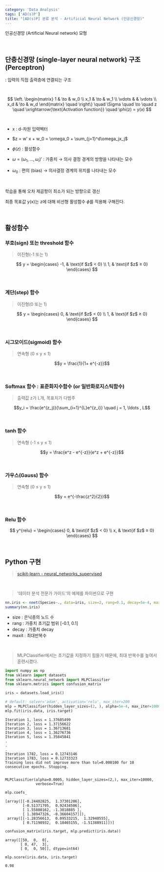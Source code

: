 ```yaml
---
category: 'Data Analysis'
tags: ['AD(s)P']
title: "[AD(s)P] 분류 분석 - Artificial Neural Network (인공신경망)"
---
```


인공신경망 (Artificial Neural network) 모형

<br>


## 단층신경망 (single-layer neural network) 구조 (Perceptron)

: 입력의 직접 출력층에 연결되는 구조

<br>

$$
\left.
\begin{matrix}
1 & \to & w_0 \\
x_1 & \to & w_1 \\
\vdots &  & \vdots \\
x_d & \to & w_d
\end{matrix}
\quad
\right\}
\quad \Sigma \quad \to \quad z \quad \xrightarrow{\text{Activation function}} \quad \phi(z) = y(x)
$$

<br>

- x : d-차원 입력벡터

- $z = w' x + w_0 = \omega_0 + \sum_{j=1}^d\omega_jx_j$

- $\phi(z)$ : 활성함수

- $\omega$ = $(\omega_1, \ldots, \omega_i)'$ : 가중치 → 의사 결정 경계의 방향을 나타내는 모수

- $\omega_0$ : 편의 (bias) → 의사결정 경계의 위치를 나타내는 모수

<br>

학습을 통해 오차 제곱항이 최소가 되는 방향으로 갱신

최종 목표값 y(x)는 z에 대해 비선형 활성함수 $\phi$를 적용해 구해진다.

<br>


## 활성함수

### 부호(sign) 또는 threshold 함수
> 이진형(-1 또는 1)

$$
y =
\begin{cases}
-1,  & \text{if $z$ < 0} \\
1, & \text{if $z$ ≥ 0}
\end{cases}
$$

<br>

### 계단(step) 함수
> 이진형(0 또는 1)

$$
y =
\begin{cases}
0,  & \text{if $z$ < 0} \\
1, & \text{if $z$ ≥ 0}
\end{cases}
$$

<br>

### 시그모이드(sigmoid) 함수
> 연속형 (0 ≤ y ≤ 1)

$$y = \frac{1}{1+ e^{-z}}$$

<br>

### Softmax 함수 : 표준화지수함수 (or 일반화로지스틱함수)
> 출력값 z가 L개, 목표치가 다범주

$$y_i = \frac{e^(z_j)}{\sum_{i=1}^{L}e^{z_i}} \quad j = 1, \ldots , L$$

<br>

### tanh 함수
> 연속형 (-1 ≤ y ≤ 1)

$$y = \frac{e^z - e^{-z}}{e^z + e^{-z}}$$

<br>

### 가우스(Gauss) 함수
> 연속형 (0 ≤ y ≤ 1)

$$y = e^{-\frac{z^2}{2}}$$

<br>

### Relu 함수

$$
y^{relu} =
\begin{cases}
0,  & \text{if $z$ < 0} \\
x, & \text{if $z$ ≥ 0}
\end{cases}
$$

<br>


## Python 구현

> [scikit-learn - neural_networks_supervised](https://scikit-learn.org/stable/modules/neural_networks_supervised.html)

<br>

> '데이터 분석 전문가 가이드'의 예제를 파이썬으로 구현


```r
nn.iris <- nnet(Species~., data=iris, size=2, rang=0.1, decay=5e-4, maxit=200)
summary(nn.iris)
```

- size  : 은닉층의 노드 수
- rang  : 가중치 초기값 범위 \[-0.1, 0.1\]
- decay : 가중치 decay
- maxit : 최대반복수

<br>

> MLPClassifier에서는 초기값을 지정하기 힘들기 때문에, 최대 반복수를 높여서 훈련시켰다.

```python
import numpy as np
from sklearn import datasets
from sklearn.neural_network import MLPClassifier
from sklearn.metrics import confusion_matrix

iris = datasets.load_iris()
```

```python
# default: solver='adam', activation='relu', max_iter=200
mlp = MLPClassifier(hidden_layer_sizes=(2, ), alpha=5e-4, max_iter=10000, verbose=True)
mlp.fit(iris.data, iris.target)
```

    Iteration 1, loss = 1.37605499
    Iteration 2, loss = 1.37156622
    Iteration 3, loss = 1.36713681
    Iteration 4, loss = 1.36276736
    Iteration 5, loss = 1.35845841
    .
    .
    .
    Iteration 1782, loss = 0.12743146
    Iteration 1783, loss = 0.12733323
    Training loss did not improve more than tol=0.000100 for 10 consecutive epochs. Stopping.


    MLPClassifier(alpha=0.0005, hidden_layer_sizes=(2,), max_iter=10000,
                  verbose=True)


```python
mlp.coefs_
```

    [array([[-0.24402825,  1.37301206],
            [-0.51371795,  0.92434506],
            [ 1.55880162, -1.3018885 ],
            [ 1.38947326, -0.36604157]]),
     array([[-1.28356613,  0.09533215,  1.32940555],
            [ 0.71198932,  0.18465155, -1.51388911]])]


```python
confusion_matrix(iris.target, mlp.predict(iris.data))
```

    array([[50,  0,  0],
           [ 0, 47,  3],
           [ 0,  0, 50]], dtype=int64)


```python
mlp.score(iris.data, iris.target)
```

    0.98
